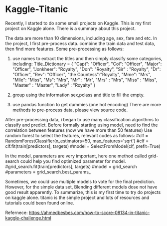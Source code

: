 # Kaggle-Titanic
Recently, I started to do some small projects on Kaggle. This is my first project on Kaggle alone. There is a summary about this project.

The data are more than 10 dimensions, including age, sex, fare and etc. In the project, I first pre-process data. combine the train data and test data, then find more features.
Some pre-processing as follows:
1. use names to extract the titles and then simply classify some categories, including:
Title_Dictionary = {
    "Capt": "Officer",
    "Col": "Officer",
    "Major": "Officer",
    "Jonkheer": "Royalty",
    "Don": "Royalty",
    "Sir" : "Royalty",
    "Dr": "Officer",
    "Rev": "Officer",
    "the Countess":"Royalty",
    "Mme": "Mrs",
    "Mlle": "Miss",
    "Ms": "Mrs",
    "Mr" : "Mr",
    "Mrs" : "Mrs",
    "Miss" : "Miss",
    "Master" : "Master",
    "Lady" : "Royalty"
}

2. group using the information sex,pclass and title to fill the empty.
3. use pandas function to get dummies (one hot encoding)
There are more methods to pre-process data, please view source code.

After pre-processing data, i began to use many classification algorithms to classify and predict. Before formally starting using model, need to find the correlation between features (now we have more than 50 features)
Use random forest to select the features, relevant codes as follows:
#clf = RandomForestClassifier(n_estimators=50, max_features='sqrt')
#clf = clf.fit(train[predictors], targets)
#model = SelectFromModel(clf, prefit=True)

In the model, parameters are very important, here one method called grid-search could help you find optimized parameter for model.
#grid_search.fit(train[predictors], targets)
#model = grid_search
#parameters = grid_search.best_params_

Sometimes, we could use multiple models to vote for the final prediction. However, for the simple data set, Blending different models dose not have good result apparently.
To summarize, this is my first time to try do projects on kaggle alone. titanic is the simple project and lots of resources and tutorials could been found online.

Refernece: https://ahmedbesbes.com/how-to-score-08134-in-titanic-kaggle-challenge.html
